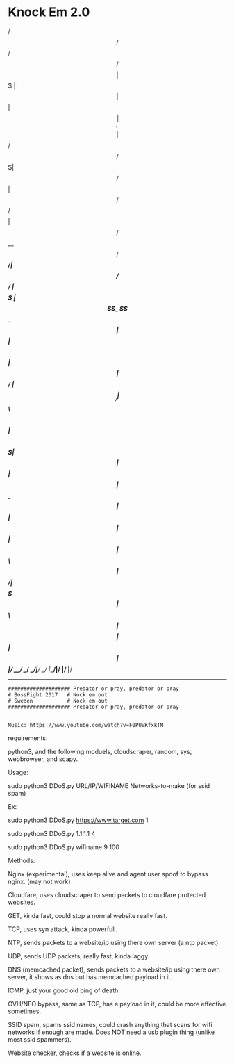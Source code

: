 # Knock Em 2.0
 /$$   /$$                     /$$             /$$$$$$$$              
| $$$ | $$                    | $$            | $$_____/              
| $$$$| $$  /$$$$$$   /$$$$$$$| $$   /$$      | $$       /$$$$$$/$$$$ 
| $$ $$ $$ /$$__  $$ /$$_____/| $$  /$$/      | $$$$$   | $$_  $$_  $$
| $$  $$$$| $$  \ $$| $$      | $$$$$$/       | $$__/   | $$ \ $$ \ $$
| $$\  $$$| $$  | $$| $$      | $$_  $$       | $$      | $$ | $$ | $$
| $$ \  $$|  $$$$$$/|  $$$$$$$| $$ \  $$      | $$$$$$$$| $$ | $$ | $$
|__/  \__/ \______/  \_______/|__/  \__/      |________/|__/ |__/ |__/
______________________________________________________________________

    #################### Predator or pray, predator or pray
    # BossFight 2017   # Nock em out
    # Sweden           # Nock em out
    #################### Predator or pray, predator or pray
    
    
    Music: https://www.youtube.com/watch?v=F0PUVKfxkTM


requirements:


python3, and the following moduels, cloudscraper, random, sys, webbrowser, and scapy.



Usage:


sudo python3 DDoS.py URL/IP/WIFINAME Networks-to-make (for ssid spam)



Ex:


sudo python3 DDoS.py https://www.target.com 1

sudo python3 DDoS.py 1.1.1.1 4

sudo python3 DDoS.py wifiname 9 100



Methods:


Nginx (experimental), uses keep alive and agent user spoof to bypass nginx. (may not work)
 
Cloudfare, uses cloudscraper to send packets to cloudfare protected websites.
 
GET, kinda fast, could stop a normal website really fast.
 
TCP, uses syn attack, kinda powerfull. 
 
NTP, sends packets to a website/ip using there own server (a ntp packet).
 
UDP, sends UDP packets, really fast, kinda laggy. 
 
DNS (memcached packet), sends packets to a website/ip using there own server, it shows as dns but has memcached payload in it. 
 
ICMP, just your good old ping of death.
 
OVH/NFO bypass, same as TCP, has a payload in it, could be more effective sometimes. 
 
SSID spam, spams ssid names, could crash anything that scans for wifi networks if enough are made. Does NOT need a usb plugin thing (unlike most ssid spammers).
 
Website checker, checks if a website is online.
